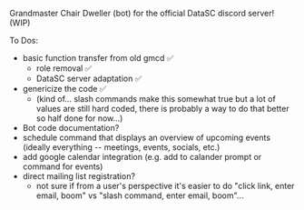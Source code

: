 Grandmaster Chair Dweller (bot) for the official DataSC discord server! (WIP)

To Dos:
- basic function transfer from old gmcd ✅
  - role removal ✅ 
  - DataSC server adaptation ✅
- genericize the code ✅
  - (kind of... slash commands make this somewhat true but a lot of values are still hard coded, there is probably a way to do that better so half done for now...)
- Bot code documentation? 
- schedule command that displays an overview of upcoming events (ideally everything -- meetings, events, socials, etc.)
- add google calendar integration (e.g. add to calander prompt or command for events)
- direct mailing list registration?
  - not sure if from a user's perspective it's easier to do "click link, enter email, boom" vs "slash command, enter email, boom"...
